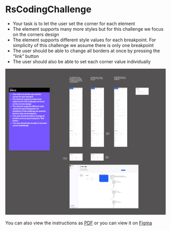 # RsCodingChallenge

- Your task is to let the user set the corner for each element
- The element supports many more styles but for this challenge we focus on the corners design
- The element supports different style values for each breakpoint. For simplicity of this challenge we assume there is only one breakpoint
- The user should be able to change all borders at once by pressing the “link” button
- The user should also be able to set each corner value individually

![design-instructions](./design.jpg)

You can also view the instructions as [PDF](![design.pdf](./design.pdf)) or you can view it on [Figma](https://www.figma.com/design/JUsAyI2XsJXHL8GGcncAWk/Coding-Challenge) 
